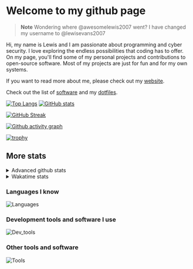 # Welcome to my github page

> **Note**
> Wondering where @awesomelewis2007 went? I have changed my username to @lewisevans2007

Hi, my name is Lewis and I am passionate about programming and cyber security. I love exploring the endless possibilities that coding has to offer. On my page, you'll find some of my personal projects and contributions to open-source software. Most of my projects are just for fun and for my own systems.

If you want to read more about me, please check out my [website](https://lewisevans2007.github.io/).

Check out the list of [software](https://github.com/lewisevans2007/lewisevans2007/blob/master/software.md) and my [dotfiles](https://github.com/lewisevans2007/dotfiles).

[![Top Langs](https://github-readme-stats.vercel.app/api/top-langs/?username=lewisevans2007&hide=html,css,jupyter%20notebook&langs_count=10&layout=donut&theme=transparent&exclude_repo=GPT-code-repository,Obsidian_vault)](https://github.com/anuraghazra/github-readme-stats) 
[![GitHub stats](https://github-readme-stats.vercel.app/api?username=lewisevans2007&show_icons=true&theme=transparent)](https://github.com/anuraghazra/github-readme-stats)

[![GitHub Streak](https://streak-stats.demolab.com?user=lewisevans2007&theme=transparent)](https://git.io/streak-stats)

[![Github activity graph](https://github-readme-activity-graph.vercel.app/graph?username=lewisevans2007&theme=github-compact&area=true)](https://github.com/ashutosh00710/github-readme-activity-graph)

[![trophy](https://github-profile-trophy.vercel.app/?username=lewisevans2007&theme=darkhub)](https://github.com/ryo-ma/github-profile-trophy)

## More stats
<details close>
<summary>Advanced github stats</summary>
<br>
  
![Metrics](https://raw.githubusercontent.com/lewisevans2007/lewisevans2007/master/github-metrics.svg)
  
</details>

<details close>
<summary>Wakatime stats</summary>
<br>

<!--START_SECTION:waka-->

```txt
Python           2 hrs 24 mins   ███████████████▓░░░░░░░░░   62.58 %
Markdown         41 mins         ████▒░░░░░░░░░░░░░░░░░░░░   17.97 %
C                24 mins         ██▓░░░░░░░░░░░░░░░░░░░░░░   10.81 %
Other            7 mins          ▓░░░░░░░░░░░░░░░░░░░░░░░░   03.25 %
ca65 assembler   5 mins          ▓░░░░░░░░░░░░░░░░░░░░░░░░   02.38 %
C++              4 mins          ▒░░░░░░░░░░░░░░░░░░░░░░░░   01.92 %
YAML             1 min           ░░░░░░░░░░░░░░░░░░░░░░░░░   00.55 %
Assembly         0 secs          ░░░░░░░░░░░░░░░░░░░░░░░░░   00.27 %
Rust             0 secs          ░░░░░░░░░░░░░░░░░░░░░░░░░   00.14 %
Git Config       0 secs          ░░░░░░░░░░░░░░░░░░░░░░░░░   00.09 %
Makefile         0 secs          ░░░░░░░░░░░░░░░░░░░░░░░░░   00.02 %
JSON             0 secs          ░░░░░░░░░░░░░░░░░░░░░░░░░   00.01 %
```

<!--END_SECTION:waka-->
</details>

### Languages I know
![Languages](https://skillicons.dev/icons?i=python,cpp,cs,c,javascript,nodejs,dotnet,bash,css,html,rust)
### Development tools and software I use
![Dev_tools](https://skillicons.dev/icons?i=git,docker,github,googlecloud,vscode,visualstudio,raspberrypi,linux,powershell,replit)
### Other tools and software
![Tools](https://skillicons.dev/icons?i=blender,ps,pr,ai,xd,figma)

